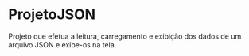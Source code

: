 # ProjetoJSON
Projeto que efetua a leitura, carregamento e exibição dos dados de um arquivo JSON e exibe-os na tela.
